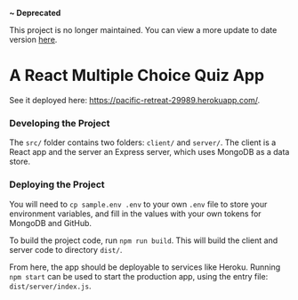 **~ Deprecated**

This project is no longer maintained. You can view a more update to date version [here](https://github.com/bonham000/app-time-lessons).

# A React Multiple Choice Quiz App

See it deployed here: https://pacific-retreat-29989.herokuapp.com/.

### Developing the Project

The `src/` folder contains two folders: `client/` and `server/`. The client is a React app and the server an Express server, which uses MongoDB as a data store.

### Deploying the Project

You will need to `cp sample.env .env` to your own `.env` file to store your environment variables, and fill in the values with your own tokens for MongoDB and GitHub.

To build the project code, run `npm run build`. This will build the client and server code to directory `dist/`.

From here, the app should be deployable to services like Heroku. Running `npm start` can be used to start the production app, using the entry file: `dist/server/index.js`.